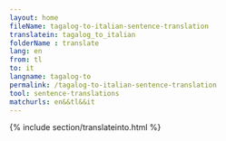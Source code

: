 ```yaml
---
layout: home
fileName: tagalog-to-italian-sentence-translation
translatein: tagalog_to_italian
folderName : translate
lang: en
from: tl
to: it
langname: tagalog-to
permalink: /tagalog-to-italian-sentence-translation
tool: sentence-translations
matchurls: en&&tl&&it
---
```

{% include section/translateinto.html %}
